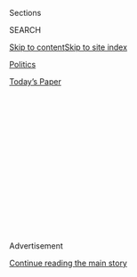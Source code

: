 <div id="app">

<div>

<div>

<div>

<div class="NYTAppHideMasthead css-1q2w90k e1suatyy0">

<div class="section css-ui9rw0 e1suatyy2">

<div class="css-eph4ug er09x8g0">

<div class="css-6n7j50">

</div>

<span class="css-1dv1kvn">Sections</span>

<div class="css-10488qs">

<span class="css-1dv1kvn">SEARCH</span>

</div>

[Skip to content](#site-content)[Skip to site
index](#site-index)

</div>

<div id="masthead-section-label" class="css-1wr3we4 eaxe0e00">

[Politics](https://www.nytimes3xbfgragh.onion/section/politics)

</div>

<div class="css-10698na e1huz5gh0">

</div>

</div>

<div id="masthead-bar-one" class="section hasLinks css-15hmgas e1csuq9d3">

<div class="css-uqyvli e1csuq9d0">

</div>

<div class="css-1uqjmks e1csuq9d1">

</div>

<div class="css-9e9ivx">

[](https://myaccount.nytimes3xbfgragh.onion/auth/login?response_type=cookie&client_id=vi)

</div>

<div class="css-1bvtpon e1csuq9d2">

[Today’s
Paper](https://www.nytimes3xbfgragh.onion/section/todayspaper)

</div>

</div>

</div>

</div>

<div data-aria-hidden="false">

<div id="site-content" data-role="main">

<div>

<div class="css-1aor85t" style="opacity:0.000000001;z-index:-1;visibility:hidden">

<div class="css-1hqnpie">

<div class="css-epjblv">

<span class="css-17xtcya">[Politics](/section/politics)</span><span class="css-x15j1o">|</span><span class="css-fwqvlz">Marjorie
Taylor Greene, a QAnon Supporter, Wins House Primary in
Georgia</span>

</div>

<div class="css-k008qs">

<div class="css-1iwv8en">

<span class="css-18z7m18"></span>

<div>

</div>

</div>

<span class="css-1n6z4y">https://nyti.ms/2ChkWj8</span>

<div class="css-1705lsu">

<div class="css-4xjgmj">

<div class="css-4skfbu" data-role="toolbar" data-aria-label="Social Media Share buttons, Save button, and Comments Panel with current comment count" data-testid="share-tools">

  - 
  - 
  - 
  - 
    
    <div class="css-6n7j50">
    
    </div>

  - 
  - 

</div>

</div>

</div>

</div>

</div>

</div>

<div class="css-13pd83m">

</div>

<div id="top-wrapper" class="css-1sy8kpn">

<div id="top-slug" class="css-l9onyx">

Advertisement

</div>

[Continue reading the main
story](#after-top)

<div class="ad top-wrapper" style="text-align:center;height:100%;display:block;min-height:250px">

<div id="top" class="place-ad" data-position="top" data-size-key="top">

</div>

</div>

<div id="after-top">

</div>

</div>

<div>

<div id="sponsor-wrapper" class="css-1hyfx7x">

<div id="sponsor-slug" class="css-19vbshk">

Supported by

</div>

[Continue reading the main
story](#after-sponsor)

<div id="sponsor" class="ad sponsor-wrapper" style="text-align:center;height:100%;display:block">

</div>

<div id="after-sponsor">

</div>

</div>

<div class="css-186x18t">

</div>

<div class="css-1vkm6nb ehdk2mb0">

# Marjorie Taylor Greene, a QAnon Supporter, Wins House Primary in Georgia

</div>

Ms. Greene’s victory came as six states were holding elections on
Tuesday, with Ilhan Omar holding off a well-funded primary challenge in
Minnesota.

<div class="css-79elbk" data-testid="photoviewer-wrapper">

<div class="css-z3e15g" data-testid="photoviewer-wrapper-hidden">

</div>

<div class="css-1a48zt4 ehw59r15" data-testid="photoviewer-children">

![<span class="css-16f3y1r e13ogyst0" data-aria-hidden="true">Marjorie
Taylor Greene, center, with supporters at an event in Rome, Ga., on
Tuesday night. She beat a Republican who is no less conservative or
pro-Trump, but does not support
QAnon. </span><span class="css-cnj6d5 e1z0qqy90" itemprop="copyrightHolder"><span class="css-1ly73wi e1tej78p0">Credit...</span><span><span>Mike
Stewart/Associated
Press</span></span></span>](https://static01.graylady3jvrrxbe.onion/images/2020/08/11/us/politics/11elections-ledeall/11elections-ledeall-articleLarge.jpg?quality=75&auto=webp&disable=upscale)

</div>

</div>

<div class="css-18e8msd">

<div class="css-otjvjh epjyd6m0">

<div class="css-nmf14i ey68jwv0" data-aria-hidden="true">

[![Matthew
Rosenberg](https://static01.graylady3jvrrxbe.onion/images/2018/06/12/multimedia/author-matthew-rosenberg/author-matthew-rosenberg-thumbLarge-v2.png
"Matthew Rosenberg")](https://www.nytimes3xbfgragh.onion/by/matthew-rosenberg)[![Astead
W.
Herndon](https://static01.graylady3jvrrxbe.onion/images/2018/09/14/us/author-head-astead/author-head-astead-thumbLarge-v2.png
"Astead W. Herndon")](https://www.nytimes3xbfgragh.onion/by/astead-w-herndon)[![Nick
Corasaniti](https://static01.graylady3jvrrxbe.onion/images/2018/06/13/multimedia/author-nick-corasaniti/author-nick-corasaniti-thumbLarge-v2.png
"Nick Corasaniti")](https://www.nytimes3xbfgragh.onion/by/nick-corasaniti)

</div>

<div class="css-1baulvz">

By [<span class="css-1baulvz" itemprop="name">Matthew
Rosenberg</span>](https://www.nytimes3xbfgragh.onion/by/matthew-rosenberg),
[<span class="css-1baulvz" itemprop="name">Astead W.
Herndon</span>](https://www.nytimes3xbfgragh.onion/by/astead-w-herndon)
and [<span class="css-1baulvz last-byline" itemprop="name">Nick
Corasaniti</span>](https://www.nytimes3xbfgragh.onion/by/nick-corasaniti)

</div>

</div>

  - 
    
    <div class="css-ld3wwf e16638kd2">
    
    Aug. 11,
    2020
    
    </div>

  - 
    
    <div class="css-4xjgmj">
    
    <div class="css-d8bdto" data-role="toolbar" data-aria-label="Social Media Share buttons, Save button, and Comments Panel with current comment count" data-testid="share-tools">
    
      - 
      - 
      - 
      - 
        
        <div class="css-6n7j50">
        
        </div>
    
      - 
      - 
    
    </div>
    
    </div>

</div>

</div>

<div class="section meteredContent css-1r7ky0e" name="articleBody" itemprop="articleBody">

<div class="css-1fanzo5 StoryBodyCompanionColumn">

<div class="css-53u6y8">

Conspiracy theorists won a major victory on Tuesday as a Republican
supporter of [the convoluted pro-Trump movement
QAnon](https://www.nytimes3xbfgragh.onion/2018/08/01/us/politics/what-is-qanon.html)
triumphed in her House primary runoff election in Georgia, all but
ensuring that she will represent a deep-red district in Congress.

The ascension of Marjorie Taylor Greene, who [embraces a conspiracy
theory](https://www.nytimes3xbfgragh.onion/2020/07/14/us/politics/qanon-politicians-candidates.html)
that the F.B.I. has labeled a potential domestic terrorism threat, came
as six states held primary and runoff elections on Tuesday.

Those races included a well-funded Democratic primary challenge to
Representative Ilhan Omar of Minnesota, [who emerged
victorious](https://www.nytimes3xbfgragh.onion/2020/08/11/us/politics/ilhan-omar-minnesota-primary-election.html)
to secure a clean sweep of re-election fights for the group of
first-term Democratic congresswomen of color known as the Squad.

</div>

</div>

<div>

</div>

<div class="css-1fanzo5 StoryBodyCompanionColumn">

<div class="css-53u6y8">

The voting unfolded as elections officials across the country continue
to grapple with the challenges of the coronavirus pandemic, using
primaries as lower-turnout dry runs for the November general election.
The electoral contests on Tuesday in
[Wisconsin](https://www.nytimes3xbfgragh.onion/2020/04/09/us/politics/wisconsin-election-absentee-coronavirus.html)
and
[Georgia](https://www.nytimes3xbfgragh.onion/2020/07/25/us/politics/georgia-election-voting-problems.html)
bore particular scrutiny after voting meltdowns in each state earlier
this year. The balloting in both places appeared to be unfolding more
smoothly this time, though there were worries about the number of
absentee ballots still in the mail in Wisconsin.

</div>

</div>

<div class="css-1fanzo5 StoryBodyCompanionColumn">

<div class="css-53u6y8">

In Georgia, Ms. Greene defeated John Cowan, a neurosurgeon who is no
less conservative or pro-Trump, according to The Associated Press,
[holding a lead of roughly 15 percentage
points](https://www.nytimes3xbfgragh.onion/interactive/2020/08/11/us/elections/results-georgia-house-district-14-republican-primary-runoff-election.html)
early Wednesday. The result is likely to unsettle mainstream
Republicans, who have sought to publicly distance themselves from QAnon
supporters running for congressional office this cycle even as they
quietly support some of them.

Now, with Georgia’s 14th Congressional District, one of the most
Republican in the country, likely to vote red in November, Ms. Greene is
all but assured of getting the chance to put into action her talk of
rooting out an imagined deep-state cabal of pedophile Satanists who are
trying to take down [President
Trump](https://www.nytimes3xbfgragh.onion/interactive/2020/us/elections/donald-trump.html).

QAnon, a conspiracy theory that has attracted a fervent following since
it emerged from the troll-infested fringes of the internet nearly three
years ago, has already inspired real-world violence, including [the
killing of a mob
boss](https://www.nytimes3xbfgragh.onion/2019/07/21/nyregion/gambino-shooting-anthony-comello-frank-cali.html).
Its supporters are [slowly becoming a political
force](https://www.nytimes3xbfgragh.onion/2020/07/14/us/politics/qanon-politicians-candidates.html)
that some Republicans feel they cannot afford to alienate, even as the
party struggles to distance itself from racist and anti-Semitic
conspiracy theories.

More than a dozen candidates who have expressed some degree of support
for QAnon are running for Congress as Republicans, their path cleared by
Mr. Trump’s own espousal of conspiracy theories.

</div>

</div>

<div class="css-1fanzo5 StoryBodyCompanionColumn">

<div class="css-53u6y8">

Most are going to lose. But a few, Ms. Greene foremost among them, have
managed to win. Declaring victory on Tuesday night, she said she was
“just as fed up with what I’ve seen from spineless Republicans” as she
was with Democrats.

“The Republican establishment was against
me,”<span class="css-8l6xbc evw5hdy0"> </span>Ms. Greene said. “The
D.C. swamp is against me. And the lying fake news media hates my guts.
It’s a badge of honor. It’s not about me winning. This is a referendum
on every single one of us, on our beliefs.”

On Wednesday morning, Mr. Trump
[tweeted](https://twitter.com/realDonaldTrump/status/1293525010523578375?s=20):
“Congratulations to future Republican Star Marjorie Taylor Greene on a
big Congressional primary win in Georgia against a very tough and smart
opponent. Marjorie is strong on everything and never gives up — a real
WINNER\!”

During his campaign, Mr. Cowan had adopted a slogan that summed up the
predicament that Ms. Greene posed for Republicans: “All of the
conservative, none of the embarrassment.”

“She is not conservative — she’s crazy,” Mr. Cowan [told Politico before
the
runoff](https://www.politico.com/news/2020/08/09/republicans-marjorie-taylor-greene-392735).
“She deserves a YouTube channel, not a seat in Congress. She’s a circus
act.”

Mr. Cowan was not alone in his assessment of Ms. Greene, who runs a
construction company with her husband. She earned a rebuke from
Republican congressional leaders this year after Facebook videos showed
her making [offensive remarks about Black people, Jews and
Muslims](https://www.nytimes3xbfgragh.onion/2020/06/17/us/marjorie-taylor-greene-georgia.html).
Representative Steve Scalise of Louisiana, the House minority whip,
publicly campaigned for Mr. Cowan and helped him raise money.

The Republican Party, though, was hardly uniform in its opposition to
Ms. Greene’s candidacy. The leadership officially remained neutral, and
Mr. Trump’s only comment on the race [came in the form of a
congratulatory
tweet](https://www.nytimes3xbfgragh.onion/2020/07/14/us/politics/qanon-politicians-candidates.html)
after her strong showing in the first-round primary in June, when she
nearly doubled Mr. Cowan’s vote total.

</div>

</div>

<div class="css-1fanzo5 StoryBodyCompanionColumn">

<div class="css-53u6y8">

Ms. Greene raised thousands of dollars from Representative Jim Jordan of
Ohio, a high-profile Republican lawmaker and a favorite of the
president, and a political action committee with which he is associated,
the House Freedom Fund. She also secured modest four-figure donations
from political action committees associated with Mark Meadows, a former
North Carolina representative who is now Mr. Trump’s chief of staff, and
Koch Industries, a financial mainstay of the Republican Party. The Koch
PAC said that it had requested a refund of its donation in June, though
it was not clear whether the money was returned.

In Minnesota, Democrats had rallied to Ms. Omar’s aid in recent weeks,
making bedfellows of progressives such as Representative Alexandria
Ocasio-Cortez and establishment leaders like Speaker Nancy
Pelosi.

</div>

</div>

<div class="css-79elbk" data-testid="photoviewer-wrapper">

<div class="css-z3e15g" data-testid="photoviewer-wrapper-hidden">

</div>

<div class="css-1a48zt4 ehw59r15" data-testid="photoviewer-children">

![<span class="css-16f3y1r e13ogyst0" data-aria-hidden="true">Representative
Ilhan Omar and her husband, Tim Mynett, knocked on doors to encourage
people to vote on
Tuesday.</span><span class="css-cnj6d5 e1z0qqy90" itemprop="copyrightHolder"><span class="css-1ly73wi e1tej78p0">Credit...</span><span>Jenn
Ackerman for The New York
Times</span></span>](https://static01.graylady3jvrrxbe.onion/images/2020/08/11/us/politics/11elections-ledeall-02/merlin_175582245_d91d7649-a326-4cf6-a7f8-c25bd71c0f4e-articleLarge.jpg?quality=75&auto=webp&disable=upscale)

</div>

</div>

<div class="css-1fanzo5 StoryBodyCompanionColumn">

<div class="css-53u6y8">

Leading up to the primary, Ms. Omar’s unabashed embrace of left-wing
politics had won her loyal followers in Minnesota and across the
country. She had, however, also become a lightning rod for conservatives
and has faced criticism from some Democrats, particularly after several
episodes in 2019 in which she was accused of making anti-Semitic
remarks.

But in the end voters rewarded her representation of the district and
her calls for far-reaching progressive change.

“In Minnesota, we know that organized people will always beat organized
money,” Ms. Omar [wrote on
Twitter](https://twitter.com/IlhanMN/status/1293372617957740544?s=20) on
Tuesday night. “Tonight, our movement didn’t just win. We earned a
mandate for change. Despite outside efforts to defeat us, we once again
broke turnout records. Despite the attacks, our support has only grown.”

At a Tuesday evening campaign event in Dinkytown, a Minneapolis
neighborhood where Ms. Omar likes to spend election nights talking to
voters, young supporters gathered as people in cars drove past yelling
“Ilhan\!” and “We love you\!”

</div>

</div>

<div class="css-1fanzo5 StoryBodyCompanionColumn">

<div class="css-53u6y8">

Britt D’Arezzo, 22, said national perceptions of Ms. Omar didn’t account
for her retail politics and her visibility at home.

“They don’t know her local activism,” Ms. D’Arezzo said. “They don’t see
her walking around and just hanging out on corners. They don’t see the
way she connects with us.”

In Wisconsin, where worries have persisted over the ability to hold
successful virus-era elections since a voting fiasco in April, there
were no hourslong, mask-dotted lines wrapping around Milwaukee city
blocks.

The city opened more than 150 polling locations, compared with just six
in April, and other municipalities were able to open nearly all of their
normal poll sites. National Guard troops dressed in plainclothes filled
in for poll workers who didn’t show up to work.

But one looming concern was the large number of absentee ballots in the
mail. While the April primary eventually settled on a “postmarked by”
deadline for absentee ballots, meaning any ballot put in the mail by
Election Day would count, no such relief was provided for Tuesday’s
election; ballots had to be in clerk’s offices by the time polls closed.

In Georgia, the scale of the elections was much smaller than during the
chaotic June primary, with roughly 90 of the state’s 159 counties
holding elections on Tuesday.

There were no grueling lines as in June, but election security activists
worried that the low turnout had masked some glitches, largely with the
state’s electronic poll books and check-in system.

</div>

</div>

<div class="css-1fanzo5 StoryBodyCompanionColumn">

<div class="css-53u6y8">

“The severity of those problems that we saw, while they were not huge in
quantity because of the low level of people voting,” said Marilyn Marks,
the executive director of the Coalition for Good Governance, an
elections watchdog group in Georgia, “they clearly are going to create
serious problems in November.”

</div>

</div>

<div>

</div>

</div>

<div>

</div>

<div>

</div>

<div>

</div>

<div>

<div id="bottom-wrapper" class="css-1ede5it">

<div id="bottom-slug" class="css-l9onyx">

Advertisement

</div>

[Continue reading the main
story](#after-bottom)

<div id="bottom" class="ad bottom-wrapper" style="text-align:center;height:100%;display:block;min-height:90px">

</div>

<div id="after-bottom">

</div>

</div>

</div>

</div>

</div>

## Site Index

<div>

</div>

## Site Information Navigation

  - [© <span>2020</span> <span>The New York Times
    Company</span>](https://help.nytimes3xbfgragh.onion/hc/en-us/articles/115014792127-Copyright-notice)

<!-- end list -->

  - [NYTCo](https://www.nytco.com/)
  - [Contact
    Us](https://help.nytimes3xbfgragh.onion/hc/en-us/articles/115015385887-Contact-Us)
  - [Work with us](https://www.nytco.com/careers/)
  - [Advertise](https://nytmediakit.com/)
  - [T Brand Studio](http://www.tbrandstudio.com/)
  - [Your Ad
    Choices](https://www.nytimes3xbfgragh.onion/privacy/cookie-policy#how-do-i-manage-trackers)
  - [Privacy](https://www.nytimes3xbfgragh.onion/privacy)
  - [Terms of
    Service](https://help.nytimes3xbfgragh.onion/hc/en-us/articles/115014893428-Terms-of-service)
  - [Terms of
    Sale](https://help.nytimes3xbfgragh.onion/hc/en-us/articles/115014893968-Terms-of-sale)
  - [Site
    Map](https://spiderbites.nytimes3xbfgragh.onion)
  - [Help](https://help.nytimes3xbfgragh.onion/hc/en-us)
  - [Subscriptions](https://www.nytimes3xbfgragh.onion/subscription?campaignId=37WXW)

</div>

</div>

</div>

</div>
